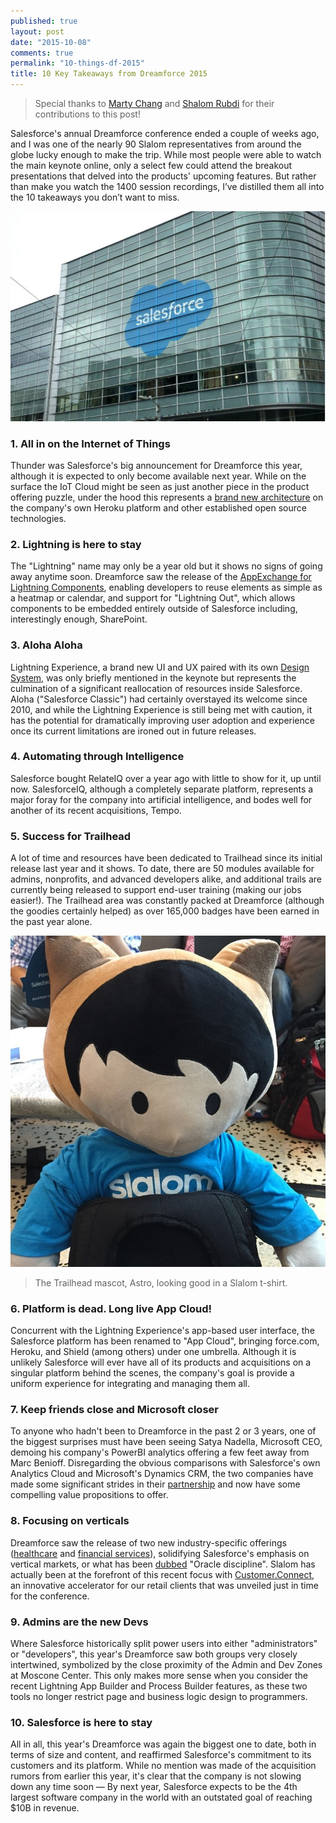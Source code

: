 ```yaml
---
published: true
layout: post
date: "2015-10-08"
comments: true
permalink: "10-things-df-2015"
title: 10 Key Takeaways from Dreamforce 2015
---
```





> Special thanks to <a href="https://twitter.com/martyychang" target="_blank">Marty Chang</a> and <a href="https://twitter.com/ShalomRubdi" target="_blank">Shalom Rubdi</a> for their contributions to this post!

Salesforce's annual Dreamforce conference ended a couple of weeks ago, and I was one of the nearly 90 Slalom representatives from around the globe lucky enough to make the trip. While most people were able to watch the main keynote online, only a select few could attend the breakout presentations that delved into the products' upcoming features. But rather than make you watch the 1400 session recordings, I’ve distilled them all into the 10 takeaways you don’t want to miss.

<img src="/assets/pics/dreamforceHeader.JPG" alt="Moscone for Dreamforce"/>

### 1. All in on the Internet of Things 
Thunder was Salesforce's big announcement for Dreamforce this year, although it is expected to only become available next year. While on the surface the IoT Cloud might be seen as just another piece in the product offering puzzle, under the hood this represents a <a href="http://www.zdnet.com/article/how-salesforce-went-open-source-for-its-thunder-internet-of-things-cloud/" target="_blank">brand new architecture</a> on the company's own Heroku platform and other established open source technologies.
 
### 2. Lightning is here to stay
The "Lightning" name may only be a year old but it shows no signs of going away anytime soon. Dreamforce saw the release of the <a href="https://appexchange.salesforce.com/components" target="_blank">AppExchange for Lightning Components</a>, enabling developers to reuse elements as simple as a heatmap or calendar, and support for "Lightning Out", which allows components to be embedded entirely outside of Salesforce including, interestingly enough, SharePoint.
 
### 3. Aloha Aloha
Lightning Experience, a brand new UI and UX paired with its own <a href="https://www.lightningdesignsystem.com/" target="_blank">Design System</a>, was only briefly mentioned in the keynote but represents the culmination of a significant reallocation of resources inside Salesforce. Aloha ("Salesforce Classic") had certainly overstayed its welcome since 2010, and while the Lightning Experience is still being met with caution, it has the potential for dramatically improving user adoption and experience once its current limitations are ironed out in future releases.
 
### 4. Automating through Intelligence
Salesforce bought RelateIQ over a year ago with little to show for it, up until now. SalesforceIQ, although a completely separate platform, represents a major foray for the company into artificial intelligence, and bodes well for another of its recent acquisitions, Tempo. 
 
### 5. Success for Trailhead
A lot of time and resources have been dedicated to Trailhead since its initial release last year and it shows. To date, there are 50 modules available for admins, nonprofits, and advanced developers alike, and additional trails are currently being released to support end-user training (making our jobs easier!). The Trailhead area was constantly packed at Dreamforce (although the goodies certainly helped) as over 165,000 badges have been earned in the past year alone.

<img src="/assets/pics/dreamforceAstro.JPG" alt="Dreamforce mascot"/>

> The Trailhead mascot, Astro, looking good in a Slalom t-shirt.
 
### 6. Platform is dead. Long live App Cloud!
Concurrent with the Lightning Experience's app-based user interface, the Salesforce platform has been renamed to "App Cloud", bringing force.com, Heroku, and Shield (among others) under one umbrella. Although it is unlikely Salesforce will ever have all of its products and acquisitions on a singular platform behind the scenes, the company's goal is provide a uniform experience for integrating and managing them all.
 
### 7. Keep friends close and Microsoft closer
To anyone who hadn't been to Dreamforce in the past 2 or 3 years, one of the biggest surprises must have been seeing Satya Nadella, Microsoft CEO, demoing his company's PowerBI analytics offering a few feet away from Marc Benioff. Disregarding the obvious comparisons with Salesforce's own Analytics Cloud and Microsoft's Dynamics CRM, the two companies have made some significant strides in their <a href="http://techcrunch.com/2015/09/16/salesforce-and-microsoft-continue-to-strengthen-partnership/" target="_blank">partnership</a> and now have some compelling value propositions to offer. 
 
### 8. Focusing on verticals
Dreamforce saw the release of two new industry-specific offerings (<a href="http://www.salesforce.com/industries/healthcare/health-cloud/" target="_blank">healthcare</a> and <a href="http://www.salesforce.com/industries/financial-services/financialservices-cloud/" target="_blank">financial services</a>), solidifying Salesforce's emphasis on vertical markets, or what has been <a href="http://www.bloomberg.com/news/articles/2015-07-30/salesforce-gets-a-dose-of-oracle-discipline" target="_blank">dubbed</a> "Oracle discipline". Slalom has actually been at the forefront of this recent focus with <a href="https://www.slalom.com/thinking/introducing-slalom-customer-connect-a-salesforce-solution" target="_blank">Customer.Connect</a>, an innovative accelerator for our retail clients that was unveiled just in time for the conference.
  
### 9. Admins are the new Devs
Where Salesforce historically split power users into either "administrators" or "developers", this year's Dreamforce saw both groups very closely intertwined, symbolized by the close proximity of the Admin and Dev Zones at Moscone Center. This only makes more sense when you consider the recent Lightning App Builder and Process Builder features, as these two tools no longer restrict page and business logic design to programmers.
 
### 10. Salesforce is here to stay
All in all, this year's Dreamforce was again the biggest one to date, both in terms of size and content, and reaffirmed Salesforce's commitment to its customers and its platform. While no mention was made of the acquisition rumors from earlier this year, it's clear that the company is not slowing down any time soon — By next year, Salesforce expects to be the 4th largest software company in the world with an outstated goal of reaching $10B in revenue.
